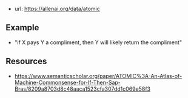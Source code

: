 
- url: https://allenai.org/data/atomic

## Example

- "if X pays Y a compliment, then Y will likely return the compliment"

## Resources

- https://www.semanticscholar.org/paper/ATOMIC%3A-An-Atlas-of-Machine-Commonsense-for-If-Then-Sap-Bras/8209a8703d8c48aaca1523cfa307dd1c069e58f3